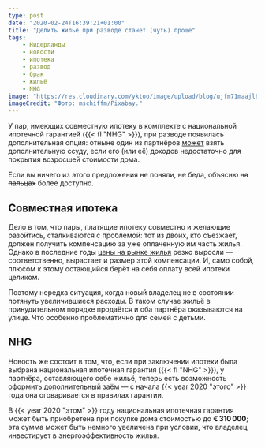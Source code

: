 ```yaml
---
type: post
date: "2020-02-24T16:39:21+01:00"
title: "Делить жильё при разводе станет (чуть) проще"
tags:
    - Нидерланды
    - новости
    - ипотека
    - развод
    - брак
    - жильё
    - NHG
image: "https://res.cloudinary.com/yktoo/image/upload/blog/ujfm71maajl8tj6wnugy.jpg"
imageCredit: "Фото: mschiffm/Pixabay."
---
```


У пар, имеющих совместную ипотеку в комплекте с национальной ипотечной гарантией ({{< fl "NHG" >}}), при разводе появилась дополнительная опция: отныне один из партнёров [может](https://nos.nl/artikel/2324397-het-wordt-makkelijker-om-je-ex-uit-te-kopen-bij-een-nhg-hypotheek.html) взять дополнительную ссуду, если его (или её) доходов недостаточно для покрытия возросшей стоимости дома.

Если вы ничего из этого предложения не поняли, не беда, объясню ~~на пальцах~~ более доступно.

<!--more-->

## Совместная ипотека

Дело в том, что пары, платящие ипотеку совместно и желающие разойтись, сталкиваются с проблемой: тот из двоих, кто съезжает, должен получить компенсацию за уже оплаченную им часть жилья. Однако в последние годы [цены на рынке жилья](0633) резко выросли — соответственно, вырастает и размер этой компенсации. И, само собой, плюсом к этому остающийся берёт на себя оплату всей ипотеки целиком.

Поэтому нередка ситуация, когда новый владелец не в состоянии потянуть увеличившиеся расходы. В таком случае жильё в принудительном порядке продаётся и оба партнёра оказываются на улице. Что особенно проблематично для семей с детьми.

## NHG

Новость же состоит в том, что, если при заключении ипотеки была выбрана национальная ипотечная гарантия ({{< fl "NHG" >}}), у партнёра, оставляющего себе жильё, теперь есть возможность оформить дополнительный заём — с начала {{< year 2020 "этого" >}} года она оговаривается в правилах гарантии.

В {{< year 2020 "этом" >}} году национальная ипотечная гарантия может быть приобретена при покупке дома стоимостью до **€ 310 000**; эта сумма может быть немного увеличена при условии, что владелец инвестирует в энергоэффективность жилья.
